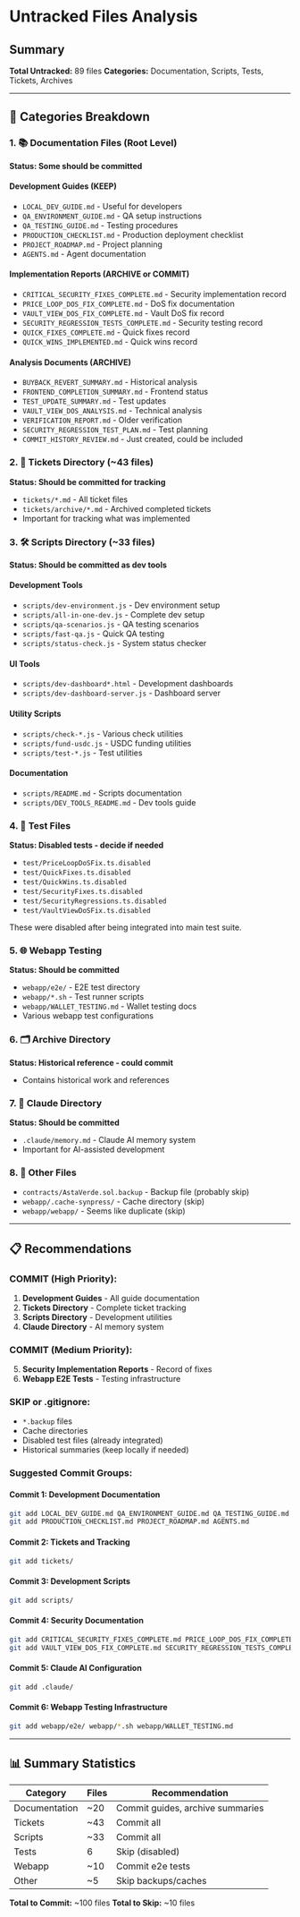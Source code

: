 # Untracked Files Analysis

## Summary
**Total Untracked:** 89 files
**Categories:** Documentation, Scripts, Tests, Tickets, Archives

---

## 📁 Categories Breakdown

### 1. 📚 Documentation Files (Root Level)
**Status: Some should be committed**

#### Development Guides (KEEP)
- `LOCAL_DEV_GUIDE.md` - Useful for developers
- `QA_ENVIRONMENT_GUIDE.md` - QA setup instructions  
- `QA_TESTING_GUIDE.md` - Testing procedures
- `PRODUCTION_CHECKLIST.md` - Production deployment checklist
- `PROJECT_ROADMAP.md` - Project planning
- `AGENTS.md` - Agent documentation

#### Implementation Reports (ARCHIVE or COMMIT)
- `CRITICAL_SECURITY_FIXES_COMPLETE.md` - Security implementation record
- `PRICE_LOOP_DOS_FIX_COMPLETE.md` - DoS fix documentation
- `VAULT_VIEW_DOS_FIX_COMPLETE.md` - Vault DoS fix record
- `SECURITY_REGRESSION_TESTS_COMPLETE.md` - Security testing record
- `QUICK_FIXES_COMPLETE.md` - Quick fixes record
- `QUICK_WINS_IMPLEMENTED.md` - Quick wins record

#### Analysis Documents (ARCHIVE)
- `BUYBACK_REVERT_SUMMARY.md` - Historical analysis
- `FRONTEND_COMPLETION_SUMMARY.md` - Frontend status
- `TEST_UPDATE_SUMMARY.md` - Test updates
- `VAULT_VIEW_DOS_ANALYSIS.md` - Technical analysis
- `VERIFICATION_REPORT.md` - Older verification
- `SECURITY_REGRESSION_TEST_PLAN.md` - Test planning
- `COMMIT_HISTORY_REVIEW.md` - Just created, could be included

### 2. 🎯 Tickets Directory (~43 files)
**Status: Should be committed for tracking**
- `tickets/*.md` - All ticket files
- `tickets/archive/*.md` - Archived completed tickets
- Important for tracking what was implemented

### 3. 🛠️ Scripts Directory (~33 files)
**Status: Should be committed as dev tools**

#### Development Tools
- `scripts/dev-environment.js` - Dev environment setup
- `scripts/all-in-one-dev.js` - Complete dev setup
- `scripts/qa-scenarios.js` - QA testing scenarios
- `scripts/fast-qa.js` - Quick QA testing
- `scripts/status-check.js` - System status checker

#### UI Tools
- `scripts/dev-dashboard*.html` - Development dashboards
- `scripts/dev-dashboard-server.js` - Dashboard server

#### Utility Scripts
- `scripts/check-*.js` - Various check utilities
- `scripts/fund-usdc.js` - USDC funding utilities
- `scripts/test-*.js` - Test utilities

#### Documentation
- `scripts/README.md` - Scripts documentation
- `scripts/DEV_TOOLS_README.md` - Dev tools guide

### 4. 🧪 Test Files
**Status: Disabled tests - decide if needed**
- `test/PriceLoopDoSFix.ts.disabled`
- `test/QuickFixes.ts.disabled`
- `test/QuickWins.ts.disabled`
- `test/SecurityFixes.ts.disabled`
- `test/SecurityRegressions.ts.disabled`
- `test/VaultViewDoSFix.ts.disabled`

These were disabled after being integrated into main test suite.

### 5. 🌐 Webapp Testing
**Status: Should be committed**
- `webapp/e2e/` - E2E test directory
- `webapp/*.sh` - Test runner scripts
- `webapp/WALLET_TESTING.md` - Wallet testing docs
- Various webapp test configurations

### 6. 🗂️ Archive Directory
**Status: Historical reference - could commit**
- Contains historical work and references

### 7. 🤖 Claude Directory
**Status: Should be committed**
- `.claude/memory.md` - Claude AI memory system
- Important for AI-assisted development

### 8. 🔧 Other Files
- `contracts/AstaVerde.sol.backup` - Backup file (probably skip)
- `webapp/.cache-synpress/` - Cache directory (skip)
- `webapp/webapp/` - Seems like duplicate (skip)

---

## 📋 Recommendations

### COMMIT (High Priority):
1. **Development Guides** - All guide documentation
2. **Tickets Directory** - Complete ticket tracking
3. **Scripts Directory** - Development utilities
4. **Claude Directory** - AI memory system

### COMMIT (Medium Priority):
5. **Security Implementation Reports** - Record of fixes
6. **Webapp E2E Tests** - Testing infrastructure

### SKIP or .gitignore:
- `*.backup` files
- Cache directories
- Disabled test files (already integrated)
- Historical summaries (keep locally if needed)

### Suggested Commit Groups:

#### Commit 1: Development Documentation
```bash
git add LOCAL_DEV_GUIDE.md QA_ENVIRONMENT_GUIDE.md QA_TESTING_GUIDE.md 
git add PRODUCTION_CHECKLIST.md PROJECT_ROADMAP.md AGENTS.md
```

#### Commit 2: Tickets and Tracking
```bash
git add tickets/
```

#### Commit 3: Development Scripts
```bash
git add scripts/
```

#### Commit 4: Security Documentation
```bash
git add CRITICAL_SECURITY_FIXES_COMPLETE.md PRICE_LOOP_DOS_FIX_COMPLETE.md
git add VAULT_VIEW_DOS_FIX_COMPLETE.md SECURITY_REGRESSION_TESTS_COMPLETE.md
```

#### Commit 5: Claude AI Configuration
```bash
git add .claude/
```

#### Commit 6: Webapp Testing Infrastructure
```bash
git add webapp/e2e/ webapp/*.sh webapp/WALLET_TESTING.md
```

---

## 📊 Summary Statistics

| Category | Files | Recommendation |
|----------|-------|----------------|
| Documentation | ~20 | Commit guides, archive summaries |
| Tickets | ~43 | Commit all |
| Scripts | ~33 | Commit all |
| Tests | 6 | Skip (disabled) |
| Webapp | ~10 | Commit e2e tests |
| Other | ~5 | Skip backups/caches |

**Total to Commit:** ~100 files
**Total to Skip:** ~10 files
